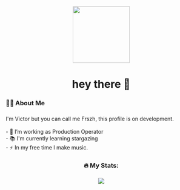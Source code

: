 <div align="center">
  <img height="150" src="https://media.giphy.com/media/M9gbBd9nbDrOTu1Mqx/giphy.gif"  />
</div>



###

<h1 align="center">hey there 👋</h1>

###

<h3 align="left">👩‍💻  About Me</h3>

###

<p align="left">I'm Victor but you can call me Frszh, this profile is on development. <br><br>- 🔭 I’m working as Production Operator<br>- 📚 I'm currently learning stargazing<br>- ⚡ In my free time I make music.</p>




<h3 align="center">🔥   My Stats:</h3>

###

<div align="center">
  <img src="https://streak-stats.demolab.com?user=codefrszh&theme=dark&hide_border=true&border_radius=30&date_format=M%20j%5B%2C%20Y%5D&hide_longest_streak=true"
</div>

###
